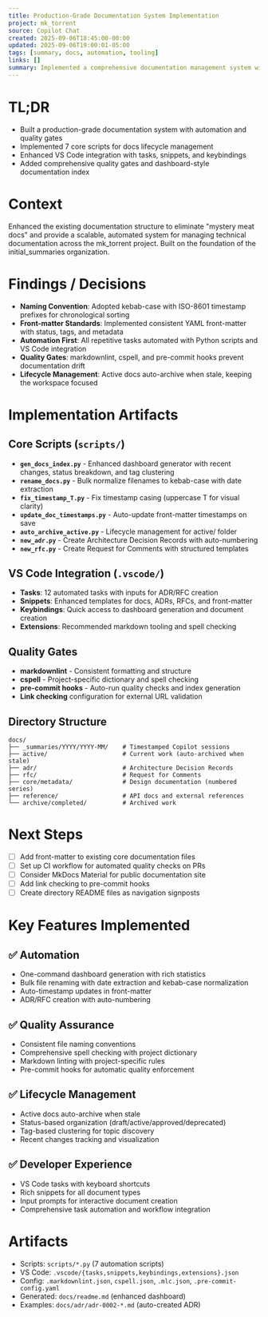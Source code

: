 ```yaml
---
title: Production-Grade Documentation System Implementation
project: mk_torrent
source: Copilot Chat
created: 2025-09-06T18:45:00-00:00
updated: 2025-09-06T19:00:01-05:00
tags: [summary, docs, automation, tooling]
links: []
summary: Implemented a comprehensive documentation management system with automation, quality gates, and lifecycle management.
---
```


# TL;DR

- Built a production-grade documentation system with automation and quality gates
- Implemented 7 core scripts for docs lifecycle management
- Enhanced VS Code integration with tasks, snippets, and keybindings
- Added comprehensive quality gates and dashboard-style documentation index

# Context

Enhanced the existing documentation structure to eliminate "mystery meat docs" and provide a scalable, automated system for managing technical documentation across the mk_torrent project. Built on the foundation of the initial_summaries organization.

# Findings / Decisions

- **Naming Convention**: Adopted kebab-case with ISO-8601 timestamp prefixes for chronological sorting
- **Front-matter Standards**: Implemented consistent YAML front-matter with status, tags, and metadata
- **Automation First**: All repetitive tasks automated with Python scripts and VS Code integration
- **Quality Gates**: markdownlint, cspell, and pre-commit hooks prevent documentation drift
- **Lifecycle Management**: Active docs auto-archive when stale, keeping the workspace focused

# Implementation Artifacts

## Core Scripts (`scripts/`)

- **`gen_docs_index.py`** - Enhanced dashboard generator with recent changes, status breakdown, and tag clustering
- **`rename_docs.py`** - Bulk normalize filenames to kebab-case with date extraction
- **`fix_timestamp_T.py`** - Fix timestamp casing (uppercase T for visual clarity)
- **`update_doc_timestamps.py`** - Auto-update front-matter timestamps on save
- **`auto_archive_active.py`** - Lifecycle management for active/ folder
- **`new_adr.py`** - Create Architecture Decision Records with auto-numbering
- **`new_rfc.py`** - Create Request for Comments with structured templates

## VS Code Integration (`.vscode/`)

- **Tasks**: 12 automated tasks with inputs for ADR/RFC creation
- **Snippets**: Enhanced templates for docs, ADRs, RFCs, and front-matter
- **Keybindings**: Quick access to dashboard generation and document creation
- **Extensions**: Recommended markdown tooling and spell checking

## Quality Gates

- **markdownlint** - Consistent formatting and structure
- **cspell** - Project-specific dictionary and spell checking
- **pre-commit hooks** - Auto-run quality checks and index generation
- **Link checking** configuration for external URL validation

## Directory Structure

```
docs/
├── _summaries/YYYY/YYYY-MM/    # Timestamped Copilot sessions
├── active/                     # Current work (auto-archived when stale)
├── adr/                        # Architecture Decision Records
├── rfc/                        # Request for Comments
├── core/metadata/              # Design documentation (numbered series)
├── reference/                  # API docs and external references
└── archive/completed/          # Archived work
```

# Next Steps

- [ ] Add front-matter to existing core documentation files
- [ ] Set up CI workflow for automated quality checks on PRs
- [ ] Consider MkDocs Material for public documentation site
- [ ] Add link checking to pre-commit hooks
- [ ] Create directory README files as navigation signposts

# Key Features Implemented

## ✅ **Automation**

- One-command dashboard generation with rich statistics
- Bulk file renaming with date extraction and kebab-case normalization
- Auto-timestamp updates in front-matter
- ADR/RFC creation with auto-numbering

## ✅ **Quality Assurance**

- Consistent file naming conventions
- Comprehensive spell checking with project dictionary
- Markdown linting with project-specific rules
- Pre-commit hooks for automatic quality enforcement

## ✅ **Lifecycle Management**

- Active docs auto-archive when stale
- Status-based organization (draft/active/approved/deprecated)
- Tag-based clustering for topic discovery
- Recent changes tracking and visualization

## ✅ **Developer Experience**

- VS Code tasks with keyboard shortcuts
- Rich snippets for all document types
- Input prompts for interactive document creation
- Comprehensive task automation and workflow integration

# Artifacts

- Scripts: `scripts/*.py` (7 automation scripts)
- VS Code: `.vscode/{tasks,snippets,keybindings,extensions}.json`
- Config: `.markdownlint.json`, `cspell.json`, `.mlc.json`, `.pre-commit-config.yaml`
- Generated: `docs/readme.md` (enhanced dashboard)
- Examples: `docs/adr/adr-0002-*.md` (auto-created ADR)
